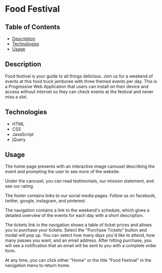 # Food Festival

## Table of Contents

* [Description](#description)
* [Technologies](#technologies)
* [Usage](#usage)





## Description
Food festival is your guide to all things delicious. Join us for a weekend of events at this food truck jamboree with three themed events per day. This is a Progressive Web Application that users can install on their device and access without internet so they can check events at the festival and never miss a slot.

## Technologies
* HTML
* CSS
* JavaScript
* jQuery



## Usage
The home page presents with an interactive image carousel describing the event and prompting the user to see more of the website.

Under the carousel, you can read testimonials, our mission statement, and see our rating.

The footer contains links to our social media pages. Follow us on facebook, twitter, google, instagram, and pinterest.

The navigation contains a link to the weekend's schedule, which gives a detailed overview of the events for each day with a short description.

The tickets link in the navigation shows a table of ticket prices and allows you to purchase your tickets. Select the "Purchase Tickets" button and modal will pop up. You can select how many days you'd like to attend, how many passes you want, and an email address. After hitting purchase, you will see a notification that an email will be sent to you with a complete order form.

At any time, you can click either "Home" or the title "Food Festival" in the navigation menu to return home.



